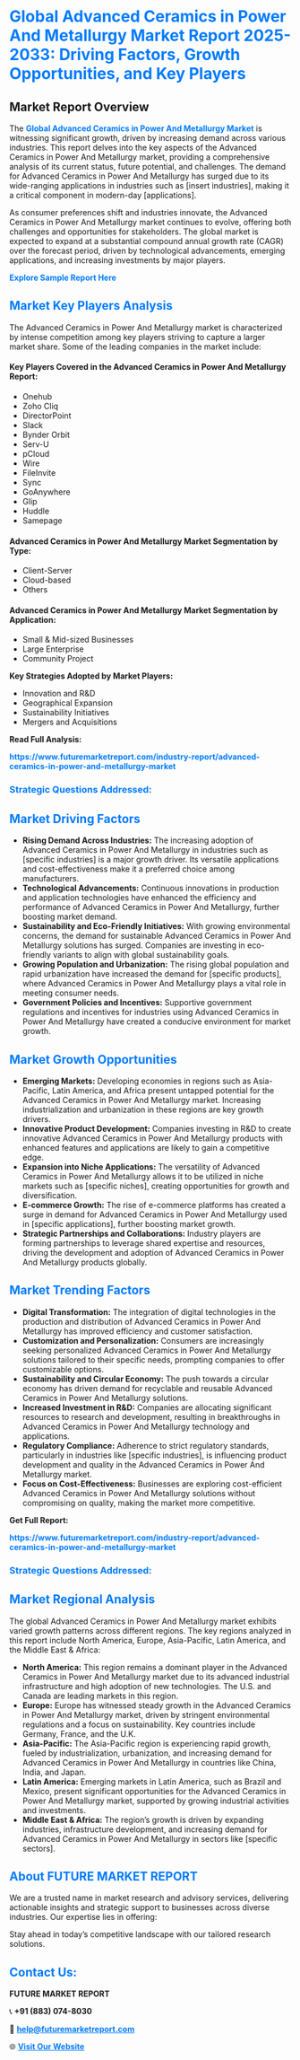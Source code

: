 <h1 style="color: #007BFF;">Global Advanced Ceramics in Power And Metallurgy Market Report 2025-2033: Driving Factors, Growth Opportunities, and Key Players</h1>

<section id="overview">
<h2>Market Report Overview</h2>
<p>The <a href="https://www.futuremarketreport.com/industry-report/advanced-ceramics-in-power-and-metallurgy-market" style="color: #007BFF; text-decoration: none;"><strong>Global Advanced Ceramics in Power And Metallurgy Market</strong></a> is witnessing significant growth, driven by increasing demand across various industries. This report delves into the key aspects of the Advanced Ceramics in Power And Metallurgy market, providing a comprehensive analysis of its current status, future potential, and challenges. The demand for Advanced Ceramics in Power And Metallurgy has surged due to its wide-ranging applications in industries such as [insert industries], making it a critical component in modern-day [applications].</p>
<p>As consumer preferences shift and industries innovate, the Advanced Ceramics in Power And Metallurgy market continues to evolve, offering both challenges and opportunities for stakeholders. The global market is expected to expand at a substantial compound annual growth rate (CAGR) over the forecast period, driven by technological advancements, emerging applications, and increasing investments by major players.</p>
</section>

<section id="overview">
<p><a href="https://www.futuremarketreport.com/request-sample/reportId=114476" style="color: #007BFF; text-decoration: none;"><strong>Explore Sample Report Here</strong></a></p>
</section>

<section id="key-players">
<h2 style="color: #007BFF;">Market Key Players Analysis</h2>
<p>The Advanced Ceramics in Power And Metallurgy market is characterized by intense competition among key players striving to capture a larger market share. Some of the leading companies in the market include:</p>
<h4>Key Players Covered in the Advanced Ceramics in Power And Metallurgy Report:</h4>
<ul><li>Onehub</li><li>Zoho Cliq</li><li>DirectorPoint</li><li>Slack</li><li>Bynder Orbit</li><li>Serv-U</li><li>pCloud</li><li>Wire</li><li>FileInvite</li><li>Sync</li><li>GoAnywhere</li><li>Glip</li><li>Huddle</li><li>Samepage</li></ul>
<h4>Advanced Ceramics in Power And Metallurgy Market Segmentation by Type:</h4>
<ul><li>Client-Server</li><li>Cloud-based</li><li>Others</li></ul>

<h4>Advanced Ceramics in Power And Metallurgy Market Segmentation by Application:</h4>
<ul><li>Small &amp; Mid-sized Businesses</li><li>Large Enterprise</li><li>Community Project</li></ul>
<p><strong>Key Strategies Adopted by Market Players:</strong></p>
<ul>
<li>Innovation and R&D</li>
<li>Geographical Expansion</li>
<li>Sustainability Initiatives</li>
<li>Mergers and Acquisitions</li>
</ul>
</section>

<section>
<p><strong>Read Full Analysis: </strong></p><a href="https://www.futuremarketreport.com/industry-report/advanced-ceramics-in-power-and-metallurgy-market" style="color: #007BFF; text-decoration: none;"><strong>https://www.futuremarketreport.com/industry-report/advanced-ceramics-in-power-and-metallurgy-market</strong></a>
<h3 style="color: #007BFF;">Strategic Questions Addressed:</h3>
</section>

<section id="driving-factors">
<h2 style="color: #007BFF;">Market Driving Factors</h2>
<ul>
<li><strong>Rising Demand Across Industries:</strong> The increasing adoption of Advanced Ceramics in Power And Metallurgy in industries such as [specific industries] is a major growth driver. Its versatile applications and cost-effectiveness make it a preferred choice among manufacturers.</li>
<li><strong>Technological Advancements:</strong> Continuous innovations in production and application technologies have enhanced the efficiency and performance of Advanced Ceramics in Power And Metallurgy, further boosting market demand.</li>
<li><strong>Sustainability and Eco-Friendly Initiatives:</strong> With growing environmental concerns, the demand for sustainable Advanced Ceramics in Power And Metallurgy solutions has surged. Companies are investing in eco-friendly variants to align with global sustainability goals.</li>
<li><strong>Growing Population and Urbanization:</strong> The rising global population and rapid urbanization have increased the demand for [specific products], where Advanced Ceramics in Power And Metallurgy plays a vital role in meeting consumer needs.</li>
<li><strong>Government Policies and Incentives:</strong> Supportive government regulations and incentives for industries using Advanced Ceramics in Power And Metallurgy have created a conducive environment for market growth.</li>
</ul>
</section>

<section id="growth-opportunities">
<h2 style="color: #007BFF;">Market Growth Opportunities</h2>
<ul>
<li><strong>Emerging Markets:</strong> Developing economies in regions such as Asia-Pacific, Latin America, and Africa present untapped potential for the Advanced Ceramics in Power And Metallurgy market. Increasing industrialization and urbanization in these regions are key growth drivers.</li>
<li><strong>Innovative Product Development:</strong> Companies investing in R&D to create innovative Advanced Ceramics in Power And Metallurgy products with enhanced features and applications are likely to gain a competitive edge.</li>
<li><strong>Expansion into Niche Applications:</strong> The versatility of Advanced Ceramics in Power And Metallurgy allows it to be utilized in niche markets such as [specific niches], creating opportunities for growth and diversification.</li>
<li><strong>E-commerce Growth:</strong> The rise of e-commerce platforms has created a surge in demand for Advanced Ceramics in Power And Metallurgy used in [specific applications], further boosting market growth.</li>
<li><strong>Strategic Partnerships and Collaborations:</strong> Industry players are forming partnerships to leverage shared expertise and resources, driving the development and adoption of Advanced Ceramics in Power And Metallurgy products globally.</li>
</ul>
</section>

<section id="trending-factors">
<h2 style="color: #007BFF;">Market Trending Factors</h2>
<ul>
<li><strong>Digital Transformation:</strong> The integration of digital technologies in the production and distribution of Advanced Ceramics in Power And Metallurgy has improved efficiency and customer satisfaction.</li>
<li><strong>Customization and Personalization:</strong> Consumers are increasingly seeking personalized Advanced Ceramics in Power And Metallurgy solutions tailored to their specific needs, prompting companies to offer customizable options.</li>
<li><strong>Sustainability and Circular Economy:</strong> The push towards a circular economy has driven demand for recyclable and reusable Advanced Ceramics in Power And Metallurgy solutions.</li>
<li><strong>Increased Investment in R&D:</strong> Companies are allocating significant resources to research and development, resulting in breakthroughs in Advanced Ceramics in Power And Metallurgy technology and applications.</li>
<li><strong>Regulatory Compliance:</strong> Adherence to strict regulatory standards, particularly in industries like [specific industries], is influencing product development and quality in the Advanced Ceramics in Power And Metallurgy market.</li>
<li><strong>Focus on Cost-Effectiveness:</strong> Businesses are exploring cost-efficient Advanced Ceramics in Power And Metallurgy solutions without compromising on quality, making the market more competitive.</li>
</ul>
</section>

<section>
<p><strong>Get Full Report: </strong></p><a href="https://www.futuremarketreport.com/industry-report/advanced-ceramics-in-power-and-metallurgy-market" style="color: #007BFF; text-decoration: none;"><strong>https://www.futuremarketreport.com/industry-report/advanced-ceramics-in-power-and-metallurgy-market</strong></a>
<h3 style="color: #007BFF;">Strategic Questions Addressed:</h3>
</section>


<section id="regional-analysis">
<h2 style="color: #007BFF;">Market Regional Analysis</h2>
<p>The global Advanced Ceramics in Power And Metallurgy market exhibits varied growth patterns across different regions. The key regions analyzed in this report include North America, Europe, Asia-Pacific, Latin America, and the Middle East & Africa:</p>
<ul>
<li><strong>North America:</strong> This region remains a dominant player in the Advanced Ceramics in Power And Metallurgy market due to its advanced industrial infrastructure and high adoption of new technologies. The U.S. and Canada are leading markets in this region.</li>
<li><strong>Europe:</strong> Europe has witnessed steady growth in the Advanced Ceramics in Power And Metallurgy market, driven by stringent environmental regulations and a focus on sustainability. Key countries include Germany, France, and the U.K.</li>
<li><strong>Asia-Pacific:</strong> The Asia-Pacific region is experiencing rapid growth, fueled by industrialization, urbanization, and increasing demand for Advanced Ceramics in Power And Metallurgy in countries like China, India, and Japan.</li>
<li><strong>Latin America:</strong> Emerging markets in Latin America, such as Brazil and Mexico, present significant opportunities for the Advanced Ceramics in Power And Metallurgy market, supported by growing industrial activities and investments.</li>
<li><strong>Middle East & Africa:</strong> The region’s growth is driven by expanding industries, infrastructure development, and increasing demand for Advanced Ceramics in Power And Metallurgy in sectors like [specific sectors].</li>
</ul>
</section>

<footer>
<h2 style="color: #007BFF;">About FUTURE MARKET REPORT</h2>
<p>We are a trusted name in market research and advisory services, delivering actionable insights and strategic support to businesses across diverse industries. Our expertise lies in offering:</p>

<p>Stay ahead in today’s competitive landscape with our tailored research solutions.</p>

<h2 style="color: #007BFF;">Contact Us:</h2>
<p><strong>FUTURE MARKET REPORT</strong></p>
<p>📞 <strong>+91 (883) 074-8030</strong></p>
<p>📧 <strong><a href="mailto:help@futuremarketreport.com" style="color: #007BFF;">help@futuremarketreport.com</a></strong></p>
<p>🌐 <strong><a href="https://www.futuremarketreport.com/" style="color: #007BFF;">Visit Our Website</a></strong></p>
</footer>